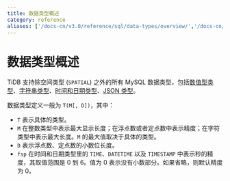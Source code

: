 ```yaml
---
title: 数据类型概述
category: reference
aliases: ['/docs-cn/v3.0/reference/sql/data-types/overview/','/docs-cn/sql/datatype/','/docs-cn/v3.0/reference/sql/data-types/']
---
```


# 数据类型概述

TiDB 支持除空间类型 (`SPATIAL`) 之外的所有 MySQL 数据类型，包括[数值型类型](/data-type-numeric.md)、[字符串类型](/data-type-string.md)、[时间和日期类型](/data-type-date-and-time.md)、[JSON 类型](/data-type-json.md)。

数据类型定义一般为 `T(M[, D])`，其中：

* `T` 表示具体的类型。
* `M` 在整数类型中表示最大显示长度；在浮点数或者定点数中表示精度；在字符类型中表示最大长度。`M` 的最大值取决于具体的类型。
* `D` 表示浮点数、定点数的小数位长度。
* `fsp` 在时间和日期类型里的 `TIME`、`DATETIME` 以及 `TIMESTAMP` 中表示秒的精度，其取值范围是 0 到 6。值为 0 表示没有小数部分。如果省略，则默认精度为 0。
